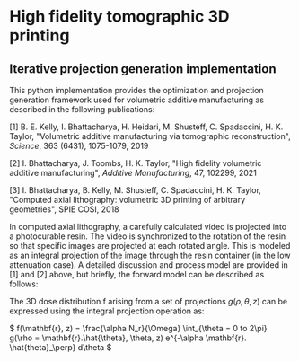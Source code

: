 # High fidelity tomographic 3D printing
## Iterative projection generation implementation

This python implementation provides the optimization and projection generation framework used for volumetric additive manufacturing as described in the following publications:

[1] B. E. Kelly, I. Bhattacharya, H. Heidari, M. Shusteff, C. Spadaccini, H. K. Taylor, "Volumetric additive manufacturing via tomographic reconstruction", *Science*, 363 (6431), 1075-1079, 2019

[2] I. Bhattacharya, J. Toombs, H. K. Taylor, "High fidelity volumetric additive manufacturing", *Additive Manufacturing*, 47, 102299, 2021

[3] I. Bhattacharya, B. Kelly, M. Shusteff, C. Spadaccini, H. K. Taylor, "Computed axial lithography: volumetric 3D printing of arbitrary geometries", SPIE COSI, 2018

In computed axial lithography, a carefully calculated video is projected into a photocurable resin. The video is synchronized to the rotation of the resin so that specific images are projected at each rotated angle. This is modeled as an integral projection of the image through the resin container (in the low attenuation case). A detailed discussion and process model are provided in [1] and [2] above, but briefly, the forward model can be described as follows:

The 3D dose distribution f arising from a set of projections $g(\rho, \theta, z)$ can be expressed using the integral projection operation as:

$ f(\mathbf{r}, z) = \frac{\alpha N_r}{\Omega} \int_{\theta = 0 to 2\pi} g(\rho = \mathbf{r}.\hat{\theta}, \theta, z) e^{-\alpha \mathbf{r}. \hat{theta}_\perp} d\theta $
